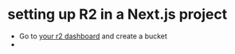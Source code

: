 # setting up R2 in a Next.js project

- Go to [your r2 dashboard](https://dash.cloudflare.com/23d25d92ceac80bd3db7947588b16c6b/r2/overview) and create a bucket
- 
